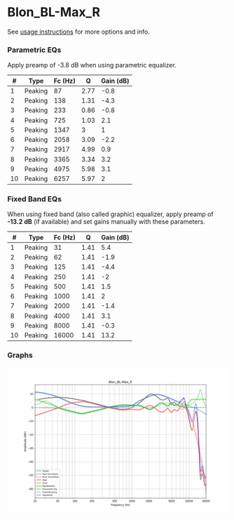 # Blon_BL-Max_R
See [usage instructions](https://github.com/jaakkopasanen/AutoEq#usage) for more options and info.

### Parametric EQs
Apply preamp of -3.8 dB when using parametric equalizer.

|   # | Type    |   Fc (Hz) |    Q |   Gain (dB) |
|-----|---------|-----------|------|-------------|
|   1 | Peaking |        87 | 2.77 |        -0.8 |
|   2 | Peaking |       138 | 1.31 |        -4.3 |
|   3 | Peaking |       233 | 0.86 |        -0.8 |
|   4 | Peaking |       725 | 1.03 |         2.1 |
|   5 | Peaking |      1347 | 3    |         1   |
|   6 | Peaking |      2058 | 3.09 |        -2.2 |
|   7 | Peaking |      2917 | 4.99 |         0.9 |
|   8 | Peaking |      3365 | 3.34 |         3.2 |
|   9 | Peaking |      4975 | 5.98 |         3.1 |
|  10 | Peaking |      6257 | 5.97 |         2   |

### Fixed Band EQs
When using fixed band (also called graphic) equalizer, apply preamp of **-13.2 dB** (if available) and set gains manually with these parameters.

|   # | Type    |   Fc (Hz) |    Q |   Gain (dB) |
|-----|---------|-----------|------|-------------|
|   1 | Peaking |        31 | 1.41 |         5.4 |
|   2 | Peaking |        62 | 1.41 |        -1.9 |
|   3 | Peaking |       125 | 1.41 |        -4.4 |
|   4 | Peaking |       250 | 1.41 |        -2   |
|   5 | Peaking |       500 | 1.41 |         1.5 |
|   6 | Peaking |      1000 | 1.41 |         2   |
|   7 | Peaking |      2000 | 1.41 |        -1.4 |
|   8 | Peaking |      4000 | 1.41 |         3.1 |
|   9 | Peaking |      8000 | 1.41 |        -0.3 |
|  10 | Peaking |     16000 | 1.41 |        13.2 |

### Graphs
![](./Blon_BL-Max_R.png)
